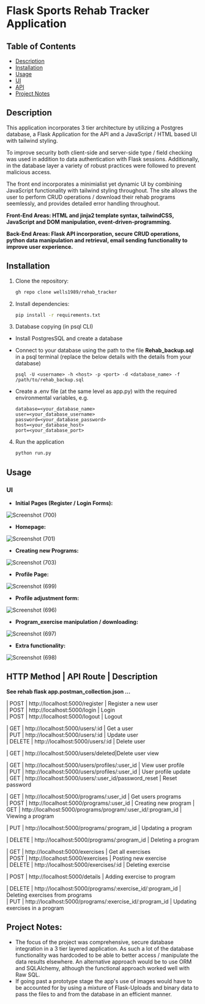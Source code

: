 # Flask Sports Rehab Tracker Application

## Table of Contents

- [Description](#description)
- [Installation](#installation)
- [Usage](#usage)
- [UI](#ui)
- [API](#api)
- [Project Notes](#project-notes)

## Description
This application incorporates 3 tier architecture by utilizing a Postgres database, a Flask Application for the API and a JavaScript / HTML based UI with tailwind styling.

To improve security both client-side and server-side type / field checking was used in addition to data authentication with Flask sessions. Additionally, in the database layer a variety of robust practices were followed to prevent malicious access.

The front end incorporates a minimialist yet dynamic UI by combining JavaScript functionality with tailwind styling throughout. The site allows the user to perform CRUD operations / download their rehab programs seemlessly, and provides detailed error handling throughout.  

**Front-End Areas: HTML and jinja2 template syntax, tailwindCSS, JavaScript and DOM manipulation, event-driven-programming.**

**Back-End Areas: Flask API incorporation, secure CRUD operations, python data manipulation and retrieval, email sending functionality to improve user experience.**

## Installation

1. Clone the repository:

   ```bash
   gh repo clone wells1989/rehab_tracker

2. Install dependencies:

   ```bash
   pip install -r requirements.txt 

2. Database copying (in psql CLI)
- Install PostgresSQL and create a database
- Connect to your database using the path to the file **Rehab_backup.sql** in a psql terminal (replace the below details with the details from your database)

   ```psql
   psql -U <username> -h <host> -p <port> -d <database_name> -f /path/to/rehab_backup.sql

- Create a .env file (at the same level as app.py) with the required environmental variables, e.g.


   ```
   database=<your_database_name>
   user=<your_database_username>
   password=<your_database_password>
   host=<your_database_host>
   port=<your_database_port>
   ```

4. Run the application

    ```bash
    python run.py
    ```

## Usage
### UI
<a name="ui"></a>

- **Initial Pages (Register / Login Forms):**

![Screenshot (700)](https://github.com/wells1989/Full-stack-blog/assets/122035759/d98ab2a3-282b-47ae-8134-19773adfbdae)

- **Homepage:**

![Screenshot (701)](https://github.com/wells1989/Full-stack-blog/assets/122035759/297e522f-b229-48f1-b3a0-e3ffd4caa870)


- **Creating new Programs:**

![Screenshot (703)](https://github.com/wells1989/Full-stack-blog/assets/122035759/fa33fef5-b0b3-418b-b5f5-8d75282e0986)


- **Profile Page:**

![Screenshot (699)](https://github.com/wells1989/Full-stack-blog/assets/122035759/cc31c40b-7242-4d0f-abfe-8de0aa716f4e)

- **Profile adjustment form:**

![Screenshot (696)](https://github.com/wells1989/Full-stack-blog/assets/122035759/ba87e522-7ac0-4c49-8c39-0ff5a57edf22)


- **Program_exercise manipulation / downloading:**

![Screenshot (697)](https://github.com/wells1989/Full-stack-blog/assets/122035759/ca4f2e34-ec75-40d5-9428-95cf98a967ac)


- **Extra functionality:**

![Screenshot (698)](https://github.com/wells1989/Full-stack-blog/assets/122035759/590421af-0d97-4aa0-b83d-ffdb814162aa)



<a name="api"></a>
 HTTP Method | API Route                           | Description                         
-------------------------------------------------------------------------
**See rehab flask app.postman_collection.json ...**

| POST   | http://localhost:5000/register    | Register a new user                      
| POST   | http://localhost:5000/login       | Login                                                                       
| POST   | http://localhost:5000/logout      | Logout  
                                         
| GET    | http://localhost:5000/users/:id    | Get a user                                       
| PUT    | http://localhost:5000/users/:id    | Update user                                      
| DELETE | http://localhost:5000/users/:id    | Delete user

| GET    | http://localhost:5000/users/deleted|Delete user view   
                               
| GET    | http://localhost:5000/users/profiles/:user_id | View user profile                   
| PUT    | http://localhost:5000/users/profiles/:user_id | User profile update                    
| GET    | http://localhost:5000/users/:user_id/password_reset | Reset password
                  
| GET    | http://localhost:5000/programs/:user_id | Get users programs                         
| POST   | http://localhost:5000/programs/:user_id | Creating new program
| GET    | http://localhost:5000/programs/program/:user_id/:program_id | Viewing a program

| PUT    | http://localhost:5000/programs/:program_id | Updating a program

| DELETE | http://localhost:5000/programs/:program_id | Deleting a program
 
| GET    | http://localhost:5000/exercises | Get all exercises                        
| POST   | http://localhost:5000/exercises | Posting new exercise                      
| DELETE | http://localhost:5000/exercises/:id | Deleting exercise  

               
| POST   | http://localhost:5000/details | Adding exercise to program 

| DELETE | http://localhost:5000/programs/:exercise_id/:program_id | Deleting exercises from programs  
| PUT    | http://localhost:5000/programs/:exercise_id/:program_id | Updating exercises in a program   


## Project Notes:
- The focus of the project was comprehensive, secure database integration in a 3 tier layered application. As such a lot of the database functionality was hardcoded to be able to better access / manipulate the data results elsewhere. An alternative approach would be to use ORM and SQLAlchemy, although the functional approach worked well with Raw SQL.
- If going past a prototype stage the app's use of images would have to be accounted for by using a mixture of Flask-Uploads and binary data to pass the files to and from the database in an efficient manner.
